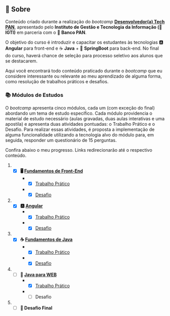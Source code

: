 ## 📃 Sobre

Conteúdo criado durante a realização do *bootcamp* [**Desenvolvedor(a) Tech PAN**](https://www.igti.com.br/bootcamp/desenvolvedor-tech-pan), apresentado pelo **Instituto de Gestão e Tecnologia da Informação (💚 IGTI)** em parceria com o 💙 **Banco PAN**.

O objetivo do curso é introduzir e capacitar os estudantes às tecnologias 🅰️ **Angular** para front-end e ☕ **Java** + 🍃 **SpringBoot** para back-end. No final do curso, haverá chance de seleção para processo seletivo aos alunos que se destacarem.

Aqui você encontrará todo conteúdo praticado durante o *bootcamp* que eu considere interessante ou relevante ao meu aprendizado de alguma forma, como resolução de trabalhos práticos e desafios.

### 📚 Módulos de Estudos

O *bootcamp* apresenta cinco módulos, cada um (com exceção do final) abordando um tema de estudo específico. Cada módulo providencia o material de estudo necessário (aulas gravadas, duas aulas interativas e uma apostila) e apresenta duas atividades pontuadas: o Trabalho Prático e o Desafio. Para realizar essas atividades, é proposta a implementação de alguma funcionalidade utilizando a tecnologia alvo do módulo para, em seguida, responder um questionário de 15 perguntas.

Confira abaixo o meu progresso. Links redirecionarão até o respectivo conteúdo.

1. - [x] **🖥️ [Fundamentos de Front-End](modulo-1/)**
     - - [x] [Trabalho Prático](modulo-1/trabalho-pratico/)
     - - [x] [Desafio](modulo-1/desafio/)
   
2. - [x] **🅰️ [Angular](modulo-2/)**
     - - [x] [Trabalho Prático](modulo-2/trabalho-pratico/)
     - - [x] [Desafio](modulo-2/desafio/)

3. - [x] **☕ [Fundamentos de Java](modulo-3/)**
     - - [x] [Trabalho Prático](modulo-3/trabalho-pratico)
     - - [x] [Desafio](modulo-3/desafio)
4. - [ ] **🍃 [Java para WEB](modulo-4/)**
     - - [x] [Trabalho Prático](modulo-4/trabalho-pratico)
     - - [ ] Desafio
5. - [ ] **🧠 Desafio Final**